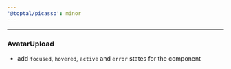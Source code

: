```yaml
---
'@toptal/picasso': minor
---
```


---

### AvatarUpload

- add `focused`, `hovered`, `active` and `error` states for the component
